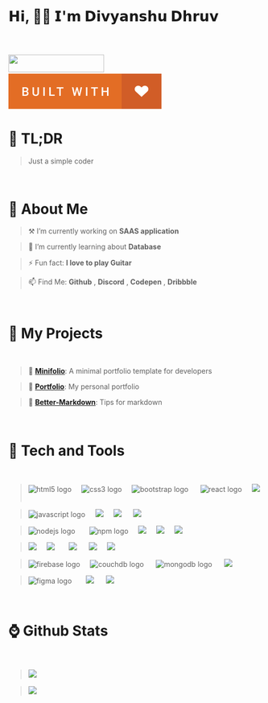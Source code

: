 <!--<img src="img/code.gif">-->

<h1><p align="left">𝗛𝗶, 👋🏻 𝗜'𝗺 𝗗𝗶𝘃𝘆𝗮𝗻𝘀𝗵𝘂 𝗗𝗵𝗿𝘂𝘃 </p></h1>
 
<br>

<p align="left"> <img src="https://komarev.com/ghpvc/?username=divyanshudhruv&style=for-the-badge&color=808fff" width="190px" height="34.4px"> &nbsp;&nbsp;&nbsp; 
 <img src="img/built with.svg" > &nbsp;&nbsp;&nbsp; 

 <br>
 
 <!-- <img src="img/uses-markdown.svg"> &nbsp;&nbsp;&nbsp; <img src="img/Stars.svg">&nbsp;&nbsp;&nbsp;</p> -->
 
<h1><b>🙂 TL;DR</b></h3>

> Just a simple coder

<br>


<h1><b>🪪 About Me</b></h3>
 
<p align="left">

> ⚒️ I’m currently working on **SAAS application**


> 🌱 I’m currently learning about **Database**


> ⚡ Fun fact: **I love to play Guitar** 

  
> 📫 Find Me: **Github** , **Discord** , **Codepen** , **Dribbble**

  <br>
  </p>

  <h1><b>📁 My Projects</b></h1>

<br>

> **📍** [**Minifolio**](https://github.com/divyanshudhruv/Minifolio): A minimal portfolio template for developers

> **🤖** [**Portfolio**](https://github.com/divyanshudhruv/divyanshudhruv.github.io): My personal portfolio
 
 > **🚩** [**Better-Markdown**](https://github.com/divyanshudhruv/Better-Markdown): Tips for markdown

  <br>
  

<h1><b>🔦 Tech and Tools</b></h1>

<br>

> <img src="https://cdn.jsdelivr.net/gh/devicons/devicon/icons/html5/html5-original.svg" height="40" alt="html5 logo"  /><img width="20"><img src="https://cdn.jsdelivr.net/gh/devicons/devicon/icons/css3/css3-original.svg" height="40" alt="css3 logo"  /><img width="20" /><img src="https://skillicons.dev/icons?i=bootstrap" height="40" alt="bootstrap logo"  /> <img width="20" /><img src="https://cdn.jsdelivr.net/gh/devicons/devicon/icons/react/react-original.svg" height="40" alt="react logo"  /><img width="20" /><img src="https://devicon-website.vercel.app/api/bulma/plain.svg" height="40"></img><img width="20" />



> <img src="https://cdn.jsdelivr.net/gh/devicons/devicon/icons/javascript/javascript-original.svg" height="40" alt="javascript logo"  /><img width="20" /><img src="https://devicon-website.vercel.app/api/typescript/original.svg" height="40"></img><img width="20" /><img src="https://devicon-website.vercel.app/api/dart/original.svg" height="40"></img> <img width="20" /><img src="https://devicon-website.vercel.app/api/numpy/original.svg" height="40"></img>


> <img src="https://cdn.jsdelivr.net/gh/devicons/devicon/icons/nodejs/nodejs-original.svg" height="40" alt="nodejs logo"  />  <img width="20px" /> <img src="https://cdn.jsdelivr.net/gh/devicons/devicon/icons/npm/npm-original-wordmark.svg" height="40" alt="npm logo"  /><img width="20" /><img src="https://devicon-website.vercel.app/api/git/original.svg" height="40"></img><img  width="20"><img src="https://devicon-website.vercel.app/api/arduino/original.svg" height="40"></img><img width="20" /><img src="https://devicon-website.vercel.app/api/gitlab/original.svg" height="40"></img><img width="20" />



> <img src="https://devicon-website.vercel.app/api/bootstrap/original.svg" height="40"></img><img width="20px" /><img src="https://avatars.githubusercontent.com/u/76870092?s=280&v=4" height="40">    <img width="20px" />    <img src="https://devicon-website.vercel.app/api/tailwindcss/plain.svg" height="40"></img> <img width="20" /><img src="https://devicon-website.vercel.app/api/flutter/original.svg" height="40"></img><img width="20" /><img src="https://devicon-website.vercel.app/api/eslint/original.svg" height="40"></img><img width="20" />


> <img src="https://cdn.jsdelivr.net/gh/devicons/devicon/icons/firebase/firebase-plain.svg" height="40" alt="firebase logo"  /><img width="20" /><img src="https://cdn.jsdelivr.net/gh/devicons/devicon/icons/couchdb/couchdb-original.svg" height="40" alt="couchdb logo"  />  <img width="20" /><img src="https://cdn.jsdelivr.net/gh/devicons/devicon/icons/mongodb/mongodb-original.svg" height="40" alt="mongodb logo"  /> <img width="20" /><img src="https://seeklogo.com/images/S/supabase-logo-DCC676FFE2-seeklogo.com.png" height="40">  
             



> <img src="https://cdn.jsdelivr.net/gh/devicons/devicon/icons/figma/figma-original.svg" height="40" alt="figma logo"  />  <img width="20" /> <img src="https://devicon-website.vercel.app/api/canva/original.svg" height="40"></img><img  width="20">  <img src="https://github.com/user-attachments/assets/f2dee293-eabc-449b-a41c-902deb45c2f9" height="40">




    
  

<br>
<h1>⌚ Github Stats</h3>

<br>

> ![](https://github-readme-streak-stats.herokuapp.com/?user=divyanshudhruv&theme=vue-dark&hide_border=false)
 
> ![](https://github-readme-stats.vercel.app/api?username=divyanshudhruv&theme=vue-dark&hide_border=false&include_all_commits=true&count_private=false)
  
<!--
>  <img src="https://github-readme-stats.vercel.app/api/top-langs/?username=divyanshudhruv&hide_progress=true&theme=vue-dark&hide_border=false">-->
